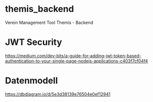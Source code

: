 # themis_backend
Verein Management Tool Themis - Backend


# JWT Security
https://medium.com/dev-bits/a-guide-for-adding-jwt-token-based-authentication-to-your-single-page-nodejs-applications-c403f7cf04f4

# Datenmodell
https://dbdiagram.io/d/5e3d38139e76504e0ef12941
